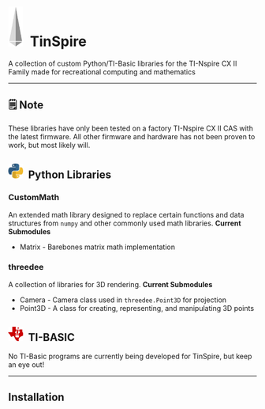 <h1><img style="width: 30px; margin-right: 0.5em" src="/readme_assets/logo.png"></img>TinSpire</h1>

A collection of custom Python/TI-Basic libraries for the TI-Nspire CX II Family made for recreational computing and mathematics
___
## 🗒️ Note
These libraries have only been tested on a factory TI-Nspire CX II CAS with the latest firmware.
All other firmware and hardware has not been proven to work, but most likely will.
<h2><img style="width: 30px; margin-right: 0.5em" src="./readme_assets/python.png">Python Libraries</h2>

### CustomMath
An extended math library designed to replace certain functions and data structures from `numpy` and other commonly used math libraries.
**Current Submodules**
- Matrix - Barebones matrix math implementation

### threedee
A collection of libraries for 3D rendering.
**Current Submodules**
- Camera - Camera class used in `threedee.Point3D` for projection
- Point3D - A class for creating, representing, and manipulating 3D points

<h2><img style="width: 30px; margin-right: 0.5em" src="./readme_assets/ti.png">TI-BASIC</h2>

No TI-Basic programs are currently being developed for TinSpire, but keep an eye out!
___
## Installation